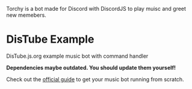 Torchy is a bot made for Discord with DiscordJS to play muisc and greet new memebers.
# DisTube Example

DisTube.js.org example music bot with command handler

**Dependencies maybe outdated. You should update them yourself!**

Check out the [official guide](https://distube.js.org/guide) to get your music bot running from scratch.
